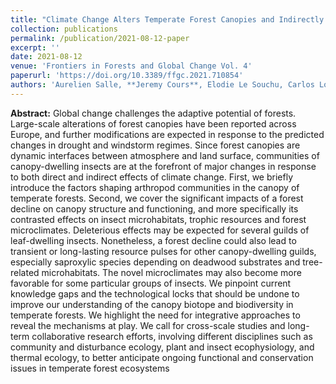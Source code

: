```yaml
---
title: "Climate Change Alters Temperate Forest Canopies and Indirectly Reshapes Arthropod Communities"
collection: publications
permalink: /publication/2021-08-12-paper
excerpt: ''
date: 2021-08-12
venue: 'Frontiers in Forests and Global Change Vol. 4'
paperurl: 'https://doi.org/10.3389/ffgc.2021.710854'
authors: 'Aurelien Salle, **Jeremy Cours**, Elodie Le Souchu, Carlos Lopez-Vaamonde, Sylvain Pincebourde, Christophe Bouget'
---
```


**Abstract:** Global change challenges the adaptive potential of forests. Large-scale alterations of forest canopies have been reported across Europe, and further modifications are expected in response to the predicted changes in drought and windstorm regimes. Since forest canopies are dynamic interfaces between atmosphere and land surface, communities of canopy-dwelling insects are at the forefront of major changes in response to both direct and indirect effects of climate change. First, we briefly introduce the factors shaping arthropod communities in the canopy of temperate forests. Second, we cover the significant impacts of a forest decline on canopy structure and functioning, and more specifically its contrasted effects on insect microhabitats, trophic resources and forest microclimates. Deleterious effects may be expected for several guilds of leaf-dwelling insects. Nonetheless, a forest decline could also lead to transient or long-lasting resource pulses for other canopy-dwelling guilds, especially saproxylic species depending on deadwood substrates and tree-related microhabitats. The novel microclimates may also become more favorable for some particular groups of insects. We pinpoint current knowledge gaps and the technological locks that should be undone to improve our understanding of the canopy biotope and biodiversity in temperate forests. We highlight the need for integrative approaches to reveal the mechanisms at play. We call for cross-scale studies and long-term collaborative research efforts, involving different disciplines such as community and disturbance ecology, plant and insect ecophysiology, and thermal ecology, to better anticipate ongoing functional and conservation issues in temperate forest ecosystems